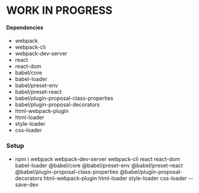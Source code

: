 # WORK IN PROGRESS

#### Dependencies
- webpack
- webpack-cli
- webpack-dev-server
- react
- react-dom
- babel/core
- babel-loader
- babel/preset-env
- babel/preset-react
- babel/plugin-proposal-class-properties
- babel/plugin-proposal-decorators 
- html-webpack-plugin
- html-loader
- style-loader
- css-loader

### Setup
- npm i webpack webpack-dev-server webpack-cli react react-dom babel-loader @babel/core @babel/preset-env @babel/preset-react @babel/plugin-proposal-class-properties @babel/plugin-proposal-decorators html-webpack-plugin html-loader style-loader css-loader --save-dev